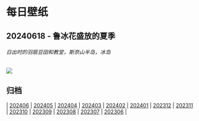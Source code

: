 # 每日壁纸

## 20240618 - 鲁冰花盛放的夏季

###### 日出时的羽扇豆田和教堂，斯奈山半岛，冰岛

![](https://www.bing.com/th?id=OHR.LupinIceland_ZH-CN5329147708_UHD.jpg)

## 归档

| [202406](/202406/README.md)
| [202405](/202405/README.md)
| [202404](/202404/README.md)
| [202403](/202403/README.md)
| [202402](/202402/README.md)
| [202401](/202401/README.md)
| [202312](/202312/README.md)
| [202311](/202311/README.md)
| [202310](/202310/README.md)
| [202309](/202309/README.md)
| [202308](/202308/README.md)
| [202307](/202307/README.md)
| [202306](/202306/README.md)
|